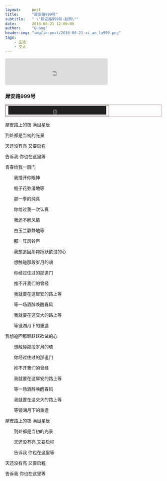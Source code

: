 ```yaml
---
layout:     post
title:      "犀安路999号"
subtitle:   " \"犀安路999号-赵照\""
date:       2016-06-21 12:00:00
author:     "Guang"
header-img: "img/in-post/2016-06-21-xi_an_lu999.png"
tags:
    - 生活
    - 交大
---
```


<div>
<iframe frameborder="no" border="0" marginwidth="0" marginheight="0" width=330 height=86 src="http://music.163.com/outchain/player?type=2&id=411315552&auto=1&height=66"></iframe>
<div />

### **犀安路999号**

<div>
<P align=center> <TABLE borderColor=#bc8f8f cellSpacing=1
width=315 border=1> <TBODY> <TR> <TD><EMBED
style="FILTER: invert(); WIDTH: 315px; HEIGHT: 28px" src=http://music.163.com/#/song?id=411315552
type=audio/mpeg
autostart="true"></EMBED></TD></TR></TBODY></TABLE>
<P align=center></P></DIV> <P></P>
<div />

犀安路上的夜 满目星辰

到处都是当初的光景

天还没有亮 又要启程

告诉我 你也在这里等

青春给我一扇门

　　我撞开你眼神

　　栀子花弥漫地等

　　那一季的纯真

　　你给过我一次认真

　　我还不解风情

　　白玉兰静静地等

　　那一阵风铃声

　　我想追回那颗跃跃欲试的心

　　想触碰那段岁月的魂

　　你经过住过的那道门

　　推不开我们的曾经

　　我就要在这犀安的路上等

　　等一场酒醉唤醒春风

　　我就要在这交大的路上等

　　等镜湖月下的重逢

我想追回那颗跃跃欲试的心

　　想触碰那段岁月的魂

　　你经过住过的那道门

　　推不开我们的曾经

　　我就要在这犀安的路上等

　　等一场酒醉唤醒春风

　　我就要在这交大的路上等

　　等镜湖月下的重逢

犀安路上的夜 满目星辰

　　到处都是当初的光景

　　天还没有亮 又要启程

　　告诉我 你也在这里等

天还没有亮 又要启程

告诉我 你也在这里等

